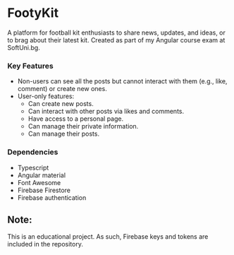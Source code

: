 # FootyKit
A platform for football kit enthusiasts to share news, updates, and ideas, or to brag about their latest kit.
Created as part of my Angular course exam at SoftUni.bg.

### Key Features
* Non-users can see all the posts but cannot interact with them (e.g., like, comment) or create new ones.
* User-only features:
  * Can create new posts.
  * Can interact with other posts via likes and comments.
  * Have access to a personal page.
  * Can manage their private information.
  * Can manage their posts.

### Dependencies
* Typescript
* Angular material
* Font Awesome
* Firebase Firestore
* Firebase authentication

## Note:
This is an educational project. As such, Firebase keys and tokens are included in the repository.
